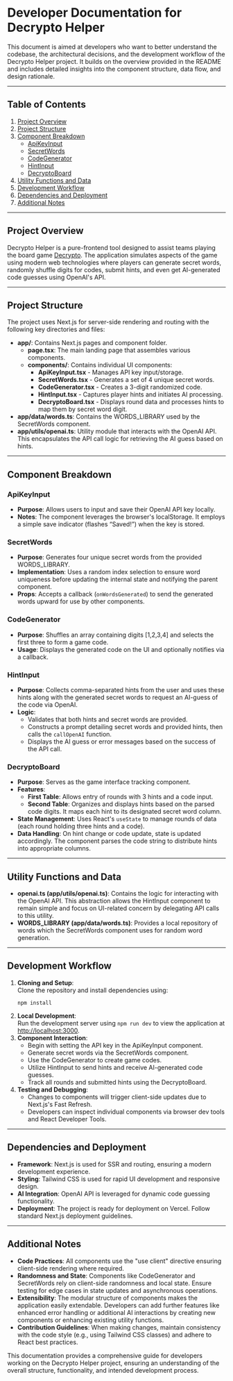# Developer Documentation for Decrypto Helper

This document is aimed at developers who want to better understand the codebase, the architectural decisions, and the development workflow of the Decrypto Helper project. It builds on the overview provided in the README and includes detailed insights into the component structure, data flow, and design rationale.

---

## Table of Contents

1. [Project Overview](#project-overview)
2. [Project Structure](#project-structure)
3. [Component Breakdown](#component-breakdown)
   - [ApiKeyInput](#apikeyinput)
   - [SecretWords](#secretwords)
   - [CodeGenerator](#codegenerator)
   - [HintInput](#hintinput)
   - [DecryptoBoard](#decryptoboard)
4. [Utility Functions and Data](#utility-functions-and-data)
5. [Development Workflow](#development-workflow)
6. [Dependencies and Deployment](#dependencies-and-deployment)
7. [Additional Notes](#additional-notes)

---

## Project Overview

Decrypto Helper is a pure-frontend tool designed to assist teams playing the board game [Decrypto](https://boardgamegeek.com/boardgame/225694/decrypto). The application simulates aspects of the game using modern web technologies where players can generate secret words, randomly shuffle digits for codes, submit hints, and even get AI-generated code guesses using OpenAI's API.

---

## Project Structure

The project uses Next.js for server-side rendering and routing with the following key directories and files:

- **app/**: Contains Next.js pages and component folder.
  - **page.tsx**: The main landing page that assembles various components.
  - **components/**: Contains individual UI components:
    - **ApiKeyInput.tsx** - Manages API key input/storage.
    - **SecretWords.tsx** - Generates a set of 4 unique secret words.
    - **CodeGenerator.tsx** - Creates a 3-digit randomized code.
    - **HintInput.tsx** - Captures player hints and initiates AI processing.
    - **DecryptoBoard.tsx** - Displays round data and processes hints to map them by secret word digit.
- **app/data/words.ts**: Contains the WORDS_LIBRARY used by the SecretWords component.
- **app/utils/openai.ts**: Utility module that interacts with the OpenAI API. This encapsulates the API call logic for retrieving the AI guess based on hints.

---

## Component Breakdown

### ApiKeyInput
- **Purpose**: Allows users to input and save their OpenAI API key locally.  
- **Notes**: The component leverages the browser's localStorage. It employs a simple save indicator (flashes “Saved!”) when the key is stored.

### SecretWords
- **Purpose**: Generates four unique secret words from the provided WORDS_LIBRARY.
- **Implementation**: Uses a random index selection to ensure word uniqueness before updating the internal state and notifying the parent component.
- **Props**: Accepts a callback (`onWordsGenerated`) to send the generated words upward for use by other components.

### CodeGenerator
- **Purpose**: Shuffles an array containing digits [1,2,3,4] and selects the first three to form a game code.
- **Usage**: Displays the generated code on the UI and optionally notifies via a callback.

### HintInput
- **Purpose**: Collects comma-separated hints from the user and uses these hints along with the generated secret words to request an AI-guess of the code via OpenAI.
- **Logic**:
  - Validates that both hints and secret words are provided.
  - Constructs a prompt detailing secret words and provided hints, then calls the `callOpenAI` function.
  - Displays the AI guess or error messages based on the success of the API call.

### DecryptoBoard
- **Purpose**: Serves as the game interface tracking component.
- **Features**:
  - **First Table**: Allows entry of rounds with 3 hints and a code input.
  - **Second Table**: Organizes and displays hints based on the parsed code digits. It maps each hint to its designated secret word column.
- **State Management**: Uses React's `useState` to manage rounds of data (each round holding three hints and a code).
- **Data Handling**: On hint change or code update, state is updated accordingly. The component parses the code string to distribute hints into appropriate columns.

---

## Utility Functions and Data

- **openai.ts (app/utils/openai.ts)**: Contains the logic for interacting with the OpenAI API. This abstraction allows the HintInput component to remain simple and focus on UI-related concern by delegating API calls to this utility.
- **WORDS_LIBRARY (app/data/words.ts)**: Provides a local repository of words which the SecretWords component uses for random word generation.

---

## Development Workflow

1. **Cloning and Setup**:  
   Clone the repository and install dependencies using:
   ```
   npm install
   ```
2. **Local Development**:  
   Run the development server using `npm run dev` to view the application at [http://localhost:3000](http://localhost:3000).
3. **Component Interaction**:
   - Begin with setting the API key in the ApiKeyInput component.
   - Generate secret words via the SecretWords component.
   - Use the CodeGenerator to create game codes.
   - Utilize HintInput to send hints and receive AI-generated code guesses.
   - Track all rounds and submitted hints using the DecryptoBoard.
4. **Testing and Debugging**:
   - Changes to components will trigger client-side updates due to Next.js's Fast Refresh.
   - Developers can inspect individual components via browser dev tools and React Developer Tools.

---

## Dependencies and Deployment

- **Framework**: Next.js is used for SSR and routing, ensuring a modern development experience.
- **Styling**: Tailwind CSS is used for rapid UI development and responsive design.
- **AI Integration**: OpenAI API is leveraged for dynamic code guessing functionality.
- **Deployment**: The project is ready for deployment on Vercel. Follow standard Next.js deployment guidelines.

---

## Additional Notes

- **Code Practices**: All components use the "use client" directive ensuring client-side rendering where required.
- **Randomness and State**: Components like CodeGenerator and SecretWords rely on client-side randomness and local state. Ensure testing for edge cases in state updates and asynchronous operations.
- **Extensibility**: The modular structure of components makes the application easily extendable. Developers can add further features like enhanced error handling or additional AI interactions by creating new components or enhancing existing utility functions.
- **Contribution Guidelines**: When making changes, maintain consistency with the code style (e.g., using Tailwind CSS classes) and adhere to React best practices.

This documentation provides a comprehensive guide for developers working on the Decrypto Helper project, ensuring an understanding of the overall structure, functionality, and intended development process.
